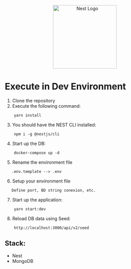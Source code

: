 <p align="center">
  <a href="http://nestjs.com/" target="blank"><img src="https://nestjs.com/img/logo-small.svg" width="200" alt="Nest Logo" /></a>
</p>

# Execute in Dev Environment
 1. Clone the repository
 2. Execute the following command:
```
    yarn install
```
 3. You should have the NEST CLI installed:
```
    npm i -g @nestjs/cli
```
 4. Start up the DB:
```
    docker-compose up -d
```
 5. Rename the environment file 
 ```
    .env.template --> .env
 ```

 6. Setup your environment file 
 ```
    Define port, BD string conexion, etc.
 ```

 7. Start up the application:
```
    yarn start:dev
```
 8. Reload DB data using Seed:
```
    http://localhost:3000/api/v2/seed
```

## Stack:
- Nest
- MongoDB